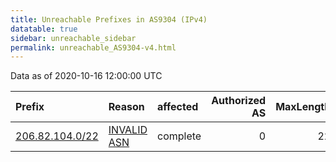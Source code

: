 ```yaml
---
title: Unreachable Prefixes in AS9304 (IPv4)
datatable: true
sidebar: unreachable_sidebar
permalink: unreachable_AS9304-v4.html
---
```


Data as of 2020-10-16 12:00:00 UTC


<div class="datatable-begin"></div>

| Prefix                                                   | Reason                                                                                                | affected   |   Authorized AS |   MaxLength | Anchor                           |   unreachable /24s |
|:---------------------------------------------------------|:------------------------------------------------------------------------------------------------------|:-----------|----------------:|------------:|:---------------------------------|-------------------:|
| [206.82.104.0/22](https://stat.ripe.net/206.82.104.0/22) | [INVALID ASN](https://rpki-validator.ripe.net/announcement-preview?asn=AS9304&prefix=206.82.104.0/22) | complete   |               0 |          22 | [ARIN](unreachable_ARIN-v4.html) |                  4 |

<div class="datatable-end"></div>